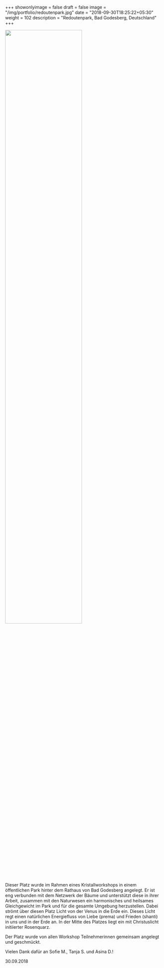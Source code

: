 +++
showonlyimage = false
draft = false
image = "/img/portfolio/redoutenpark.jpg"
date = "2018-09-30T18:25:22+05:30"
weight = 102
description = "Redoutenpark, Bad Godesberg, Deutschland"
+++

<img src="/img/portfolio/redoutenpark.jpg" width=70% id="bildImText"/>


Dieser Platz wurde im Rahmen eines Kristallworkshops in einem öffentlichen Park hinter dem Rathaus von Bad Godesberg angelegt. Er ist eng verbunden mit dem Netzwerk der Bäume und unterstützt diese in ihrer Arbeit, zusammen mit den Naturwesen ein harmonisches und heilsames Gleichgewicht im Park und für die gesamte Umgebung herzustellen. Dabei strömt über diesen Platz Licht von der Venus in die Erde ein. Dieses Licht regt einen natürlichen Energiefluss von Liebe (prema) und Frieden (shanti) in uns und in der Erde an.
In der Mitte des Platzes liegt ein mit Christuslicht initiierter Rosenquarz.

Der Platz wurde von allen Workshop Teilnehmerinnen gemeinsam angelegt und geschmückt.

Vielen Dank dafür an Sofie M., Tanja S. und Asina D.!

30.09.2018